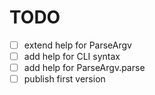 # TODO

- [ ] extend help for ParseArgv
- [ ] add help for CLI syntax
- [ ] add help for ParseArgv.parse
- [ ] publish first version
